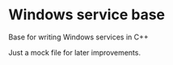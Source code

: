 Windows service base
===============

Base for writing Windows services in C++

Just a mock file for later improvements.
